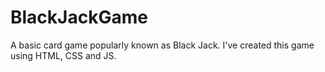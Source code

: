 # BlackJackGame
A basic card game popularly known as Black Jack. I've created this game using HTML, CSS and JS.
